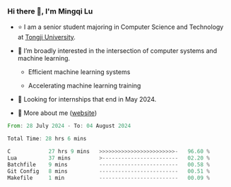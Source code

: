 ### Hi there 👋, I'm Mingqi Lu

- :star: I am a senior student majoring in Computer Science and Technology at [Tongji University](https://en.tongji.edu.cn/p/#/).

- :thinking: I’m broadly interested in the intersection of computer systems and machine learning.

  - Efficient machine learning systems

  - Accelerating machine learning training

- :seedling: Looking for internships that end in May 2024.

- 💬 More about me ([website](https://lmqqqqqq.github.io/))

<!--START_SECTION:waka-->

```rust
From: 28 July 2024 - To: 04 August 2024

Total Time: 28 hrs 6 mins

C            27 hrs 9 mins   >>>>>>>>>>>>>>>>>>>>>>>>-   96.60 %
Lua          37 mins         >------------------------   02.20 %
Batchfile    9 mins          -------------------------   00.58 %
Git Config   8 mins          -------------------------   00.51 %
Makefile     1 min           -------------------------   00.09 %
```

<!--END_SECTION:waka-->

